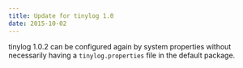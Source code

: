 ```yaml
---
title: Update for tinylog 1.0
date: 2015-10-02
---
```


tinylog 1.0.2 can be configured again by system properties without necessarily having a `tinylog.properties` file in the default package.
